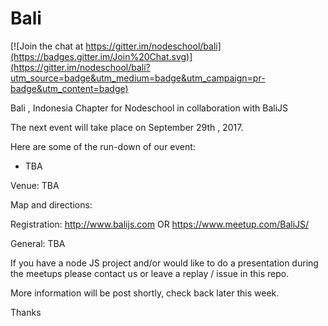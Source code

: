 # Bali

[![Join the chat at https://gitter.im/nodeschool/bali](https://badges.gitter.im/Join%20Chat.svg)](https://gitter.im/nodeschool/bali?utm_source=badge&utm_medium=badge&utm_campaign=pr-badge&utm_content=badge)

Bali , Indonesia Chapter for Nodeschool in collaboration with BaliJS

The next event will take place on September 29th , 2017.

Here are some of the run-down of our event:
+ TBA

Venue:
TBA

Map and directions:

Registration:
http://www.balijs.com
OR
https://www.meetup.com/BaliJS/

General:
TBA

If you have a node JS project and/or would like to do a presentation during the meetups please contact us or leave a replay / issue in this repo.

More information will be post shortly, check back later this week.

Thanks
